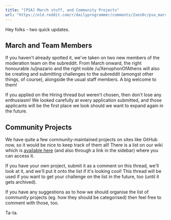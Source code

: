 ```yaml
---
title: "[PSA] March stuff, and Community Projects"
url: "https://old.reddit.com/r/dailyprogrammer/comments/2xes0c/psa_march_stuff_and_community_projects/"
---
```


Hey folks - two quick updates.

## March and Team Members

If you haven't already spotted it, we've taken on two new members of the moderation team on the subreddit. From March onward, the right honourable /u/jnazario and the right noble /u/XenophonOfAthens will also be creating and submitting challenges to the subreddit (amongst other things, of course), alongside the usual staff members. A big welcome to them!

If you applied on the Hiring thread but weren't chosen, then don't lose any enthusiasm! We looked carefully at every application submitted, and those applicants will be the first place we look should we want to expand again in the future.

## Community Projects

We have quite a few community-maintained projects on sites like GitHub now, so it would be nice to keep track of them all! There is a list on our wiki which is [available here](http://www.reddit.com/r/dailyprogrammer/wiki/community) (and also through a link in the sidebar) where you can access it.

If you have your own project, submit it as a comment on this thread, we'll look at it, and we'll put it onto the list if it's looking cool! This thread will be used if you want to get your challenge on the list in the future, too (until it gets archived).

If you have any suggestions as to how we should organise the list of community projects (eg. how they should be categorised) then feel free to comment with those, too.

Ta-ta.